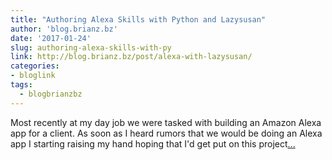 ```yaml
---
title: "Authoring Alexa Skills with Python and Lazysusan"
author: 'blog.brianz.bz'
date: '2017-01-24'
slug: authoring-alexa-skills-with-py
link: http://blog.brianz.bz/post/alexa-with-lazysusan/
categories:
- bloglink
tags:
  - blogbrianzbz
---
```


Most recently at my day job we were tasked with building an Amazon Alexa app for a client. As soon as I heard rumors that we would be doing an Alexa app I starting raising my hand hoping that I'd get put on this project[... <i class="fas fa-external-link-alt"></i>](http://blog.brianz.bz/post/alexa-with-lazysusan/)

